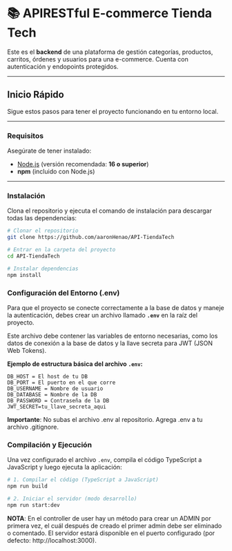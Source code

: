 # 📚 APIRESTful E-commerce Tienda Tech

Este es el **backend** de una plataforma de gestión categorías, productos, carritos, órdenes y usuarios para una e-commerce.
Cuenta con autenticación y endopoints protegidos.

---

## Inicio Rápido

Sigue estos pasos para tener el proyecto funcionando en tu entorno local.

---

### Requisitos

Asegúrate de tener instalado:

- [Node.js](https://nodejs.org/) (versión recomendada: **16 o superior**)
- **npm** (incluido con Node.js)

---

### Instalación

Clona el repositorio y ejecuta el comando de instalación para descargar todas las dependencias:

```bash
# Clonar el repositorio
git clone https://github.com/aaronHenao/API-TiendaTech

# Entrar en la carpeta del proyecto
cd API-TiendaTech

# Instalar dependencias
npm install
```

### Configuración del Entorno (.env)

Para que el proyecto se conecte correctamente a la base de datos y maneje la autenticación, debes crear un archivo llamado **`.env`** en la raíz del proyecto.

Este archivo debe contener las variables de entorno necesarias, como los datos de conexión a la base de datos y la llave secreta para JWT (JSON Web Tokens).

**Ejemplo de estructura básica del archivo `.env`:**

```env
DB_HOST = El host de tu DB
DB_PORT = El puerto en el que corre
DB_USERNAME = Nombre de usuario
DB_DATABASE = Nombre de la DB
DB_PASSWORD = Contraseña de la DB
JWT_SECRET=tu_llave_secreta_aqui
```

**Importante**: No subas el archivo .env al repositorio.
Agrega .env a tu archivo .gitignore.

### Compilación y Ejecución

Una vez configurado el archivo `.env`, compila el código TypeScript a JavaScript y luego ejecuta la aplicación:

```bash
# 1. Compilar el código (TypeScript a JavaScript)
npm run build

# 2. Iniciar el servidor (modo desarrollo)
npm run start:dev
```
**NOTA**: En el controller de user hay un método para crear un ADMIN por primera vez, el cuál después de creado el primer admin debe ser eliminado o comentado.
El servidor estará disponible en el puerto configurado (por defecto: http://localhost:3000).
